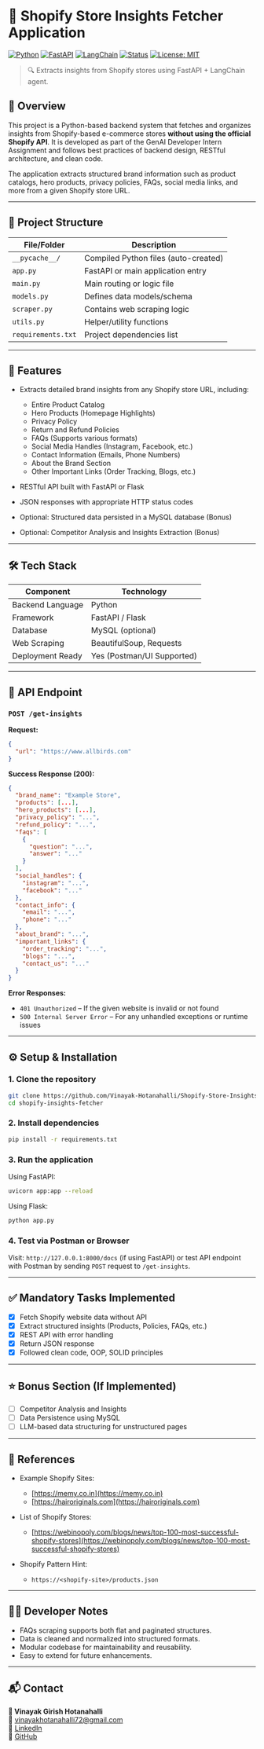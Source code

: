 # 🛒 Shopify Store Insights Fetcher Application

[![Python](https://img.shields.io/badge/Python-3.10-blue?logo=python)](https://www.python.org/)
[![FastAPI](https://img.shields.io/badge/FastAPI-Framework-green?logo=fastapi)](https://fastapi.tiangolo.com/)
[![LangChain](https://img.shields.io/badge/LangChain-Agent-yellow?logo=langchain)](https://www.langchain.com/)
[![Status](https://img.shields.io/badge/Status-In%20Progress-orange)]()
[![License: MIT](https://img.shields.io/badge/License-MIT-blue.svg)](https://opensource.org/licenses/MIT)

> 🔍 Extracts insights from Shopify stores using FastAPI + LangChain agent.


## 🚀 Overview

This project is a Python-based backend system that fetches and organizes insights from Shopify-based e-commerce stores **without using the official Shopify API**. It is developed as part of the GenAI Developer Intern Assignment and follows best practices of backend design, RESTful architecture, and clean code.

The application extracts structured brand information such as product catalogs, hero products, privacy policies, FAQs, social media links, and more from a given Shopify store URL.

---

## 📁 Project Structure

| File/Folder        | Description                          |
|--------------------|--------------------------------------|
| `__pycache__/`     | Compiled Python files (auto-created) |
| `app.py`           | FastAPI or main application entry    |
| `main.py`          | Main routing or logic file           |
| `models.py`        | Defines data models/schema           |
| `scraper.py`       | Contains web scraping logic          |
| `utils.py`         | Helper/utility functions             |
| `requirements.txt` | Project dependencies list            |

---

## 📌 Features

- Extracts detailed brand insights from any Shopify store URL, including:
  - Entire Product Catalog
  - Hero Products (Homepage Highlights)
  - Privacy Policy
  - Return and Refund Policies
  - FAQs (Supports various formats)
  - Social Media Handles (Instagram, Facebook, etc.)
  - Contact Information (Emails, Phone Numbers)
  - About the Brand Section
  - Other Important Links (Order Tracking, Blogs, etc.)

- RESTful API built with FastAPI or Flask
- JSON responses with appropriate HTTP status codes
- Optional: Structured data persisted in a MySQL database (Bonus)
- Optional: Competitor Analysis and Insights Extraction (Bonus)


---
## 🛠 Tech Stack

| Component        | Technology     |
|------------------|----------------|
| Backend Language | Python         |
| Framework        | FastAPI / Flask|
| Database         | MySQL (optional) |
| Web Scraping     | BeautifulSoup, Requests |
| Deployment Ready | Yes (Postman/UI Supported) |

---


## 🔗 API Endpoint

### `POST /get-insights`

**Request:**

```json
{
  "url": "https://www.allbirds.com"
}

```

**Success Response (200):**

```json
{
  "brand_name": "Example Store",
  "products": [...],
  "hero_products": [...],
  "privacy_policy": "...",
  "refund_policy": "...",
  "faqs": [
    {
      "question": "...",
      "answer": "..."
    }
  ],
  "social_handles": {
    "instagram": "...",
    "facebook": "..."
  },
  "contact_info": {
    "email": "...",
    "phone": "..."
  },
  "about_brand": "...",
  "important_links": {
    "order_tracking": "...",
    "blogs": "...",
    "contact_us": "..."
  }
}
```

**Error Responses:**

* `401 Unauthorized` – If the given website is invalid or not found
* `500 Internal Server Error` – For any unhandled exceptions or runtime issues

---

## ⚙️ Setup & Installation

### 1. Clone the repository

```bash
git clone https://github.com/Vinayak-Hotanahalli/Shopify-Store-Insights-Fetcher.git
cd shopify-insights-fetcher
```

### 2. Install dependencies

```bash
pip install -r requirements.txt
```

### 3. Run the application

Using FastAPI:

```bash
uvicorn app:app --reload
```

Using Flask:

```bash
python app.py
```

### 4. Test via Postman or Browser

Visit: `http://127.0.0.1:8000/docs` (if using FastAPI)
or test API endpoint with Postman by sending `POST` request to `/get-insights`.

---

## ✅ Mandatory Tasks Implemented

* [x] Fetch Shopify website data without API
* [x] Extract structured insights (Products, Policies, FAQs, etc.)
* [x] REST API with error handling
* [x] Return JSON response
* [x] Followed clean code, OOP, SOLID principles

---

## ⭐ Bonus Section (If Implemented)

* [ ]  Competitor Analysis and Insights
* [ ]  Data Persistence using MySQL
* [ ]  LLM-based data structuring for unstructured pages

---

## 📎 References

* Example Shopify Sites:

  * [https://memy.co.in](https://memy.co.in)
  * [https://hairoriginals.com](https://hairoriginals.com)
* List of Shopify Stores:

  * [https://webinopoly.com/blogs/news/top-100-most-successful-shopify-stores](https://webinopoly.com/blogs/news/top-100-most-successful-shopify-stores)
* Shopify Pattern Hint:

  * `https://<shopify-site>/products.json`

---

## 👨‍💻 Developer Notes

* FAQs scraping supports both flat and paginated structures.
* Data is cleaned and normalized into structured formats.
* Modular codebase for maintainability and reusability.
* Easy to extend for future enhancements.

---

## 📬 Contact

**👤 Vinayak Girish Hotanahalli**  
📧 [vinayakhotanahalli72@gmail.com](mailto:vinayakhotanahalli72@gmail.com)  
🔗 [LinkedIn](https://www.linkedin.com/in/vinayak-hotanahalli-2775b929b)  
🐙 [GitHub](https://github.com/Vinayak-Hotanahalli)

